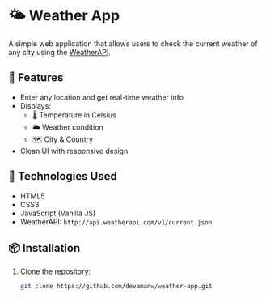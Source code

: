 # 🌤️ Weather App

A simple web application that allows users to check the current weather of any city using the [WeatherAPI](https://www.weatherapi.com/).

## 🚀 Features

- Enter any location and get real-time weather info
- Displays:
  - 🌡️ Temperature in Celsius
  - 🌥️ Weather condition
  - 🗺️ City & Country
- Clean UI with responsive design

## 🔧 Technologies Used

- HTML5
- CSS3
- JavaScript (Vanilla JS)
- WeatherAPI: `http://api.weatherapi.com/v1/current.json`


## 📦 Installation

1. Clone the repository:
   ```bash
   git clone https://github.com/devamanw/weather-app.git
